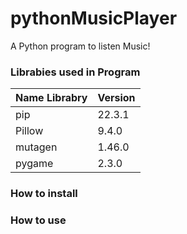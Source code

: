 # pythonMusicPlayer
A Python program to listen Music!

### Librabies used in Program
| Name Librabry | Version |
|---------------|---------|
| pip           | 22.3.1  |
| Pillow        | 9.4.0   |
| mutagen       | 1.46.0  |
| pygame        | 2.3.0   |

### How to install


### How to use

